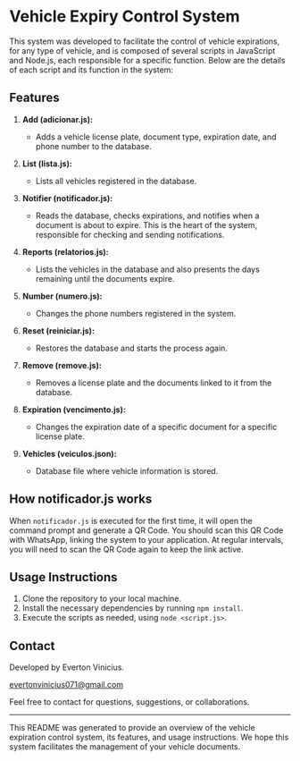 
# Vehicle Expiry Control System

This system was developed to facilitate the control of vehicle expirations, for any type of vehicle, and is composed of several scripts in JavaScript and Node.js, each responsible for a specific function. Below are the details of each script and its function in the system:

## Features

1. **Add (adicionar.js):** 
   - Adds a vehicle license plate, document type, expiration date, and phone number to the database.

2. **List (lista.js):**
   - Lists all vehicles registered in the database.

3. **Notifier (notificador.js):**
   - Reads the database, checks expirations, and notifies when a document is about to expire. This is the heart of the system, responsible for checking and sending notifications.

4. **Reports (relatorios.js):**
   - Lists the vehicles in the database and also presents the days remaining until the documents expire.

5. **Number (numero.js):**
   - Changes the phone numbers registered in the system.

6. **Reset (reiniciar.js):**
   - Restores the database and starts the process again.

7. **Remove (remove.js):**
   - Removes a license plate and the documents linked to it from the database.

8. **Expiration (vencimento.js):**
   - Changes the expiration date of a specific document for a specific license plate.

9. **Vehicles (veiculos.json):**
   - Database file where vehicle information is stored.

## How notificador.js works

When `notificador.js` is executed for the first time, it will open the command prompt and generate a QR Code. You should scan this QR Code with WhatsApp, linking the system to your application. At regular intervals, you will need to scan the QR Code again to keep the link active.

## Usage Instructions

1. Clone the repository to your local machine.
2. Install the necessary dependencies by running `npm install`.
3. Execute the scripts as needed, using `node <script.js>`.

## Contact

Developed by Everton Vinicius. 

evertonvinicius071@gmail.com

Feel free to contact for questions, suggestions, or collaborations.

---

This README was generated to provide an overview of the vehicle expiration control system, its features, and usage instructions. We hope this system facilitates the management of your vehicle documents.
